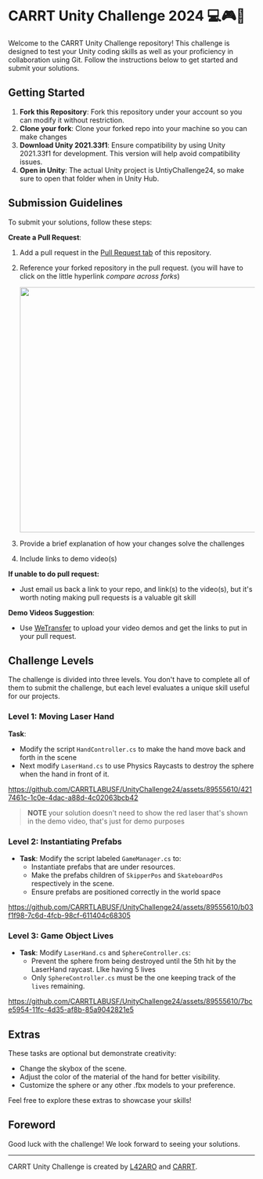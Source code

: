 # CARRT Unity Challenge 2024 💻🎮👾

Welcome to the CARRT Unity Challenge repository! This challenge is designed to test your Unity coding skills as well as your proficiency in collaboration using Git. Follow the instructions below to get started and submit your solutions.

## Getting Started

1. **Fork this Repository**: Fork this repository under your account so you can modify it without restriction.
2. **Clone your fork**: Clone your forked repo into your machine so you can make changes
3. **Download Unity 2021.33f1**: Ensure compatibility by using Unity 2021.33f1 for development. This version will help avoid compatibility issues.
4. **Open in Unity**: The actual Unity project is UntiyChallenge24, so make sure to open that folder when in Unity Hub.

## Submission Guidelines

To submit your solutions, follow these steps:

**Create a Pull Request**:
   1. Add a pull request in the [Pull Request tab](https://github.com/CARRTLABUSF/UnityChallenge24/pulls) of this repository.
   2. Reference your forked repository in the pull request. (you will have to click on the little hyperlink *compare across forks*)
      
      <img src="https://github.com/CARRTLABUSF/UnityChallenge24/assets/89555610/3630f18b-e085-45b3-81df-2b962b300624" width=500>

   4. Provide a brief explanation of how your changes solve the challenges
   5. Include links to demo video(s)

**If unable to do pull request:**
- Just email us back a link to your repo, and link(s) to the video(s), but it's worth noting making pull requests is a valuable git skill

**Demo Videos Suggestion**:
   - Use [WeTransfer](https://wetransfer.com/) to upload your video demos and get the links to put in your pull request.

## Challenge Levels

The challenge is divided into three levels. You don't have to complete all of them to submit the challenge, but each level evaluates a unique skill useful for our projects.

### Level 1: Moving Laser Hand

**Task**:
- Modify the script `HandController.cs` to make the hand move back and forth in the scene
- Next modify `LaserHand.cs` to use Physics Raycasts to destroy the sphere when the hand in front of it.


https://github.com/CARRTLABUSF/UnityChallenge24/assets/89555610/4217461c-1c0e-4dac-a88d-4c02063bcb42

>**NOTE** your solution doesn't need to show the red laser that's shown in the demo video, that's just for demo purposes

### Level 2: Instantiating Prefabs

- **Task**: Modify the script labeled `GameManager.cs` to:
  - Instantiate prefabs that are under resources.
  - Make the prefabs children of `SkipperPos` and `SkateboardPos` respectively in the scene.
  - Ensure prefabs are positioned correctly in the world space

https://github.com/CARRTLABUSF/UnityChallenge24/assets/89555610/b03f1f98-7c6d-4fcb-98cf-611404c68305

### Level 3: Game Object Lives

- **Task**: Modify `LaserHand.cs` and `SphereController.cs`:
  - Prevent the sphere from being destroyed until the 5th hit by the LaserHand raycast. LIke having 5 lives
  - Only `SphereController.cs` must be the one keeping track of the `lives` remaining.

https://github.com/CARRTLABUSF/UnityChallenge24/assets/89555610/7bce5954-11fc-4d35-af8b-85a9042821e5

## Extras

These tasks are optional but demonstrate creativity:

- Change the skybox of the scene.
- Adjust the color of the material of the hand for better visibility.
- Customize the sphere or any other .fbx models to your preference.

Feel free to explore these extras to showcase your skills!

## Foreword

Good luck with the challenge! We look forward to seeing your solutions.

---

CARRT Unity Challenge is created by [L42ARO](https://github.com/L42ARO) and [CARRT](https://github.com/CARRTLABUSF).
